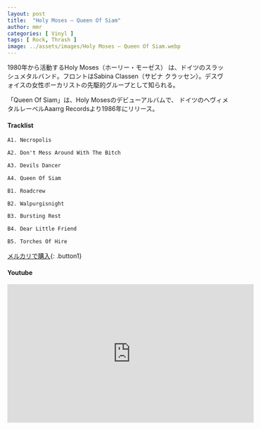 ```yaml
---
layout: post
title:  "Holy Moses – Queen Of Siam"
author: mmr
categories: [ Vinyl ]
tags: [ Rock, Thrash ]
image: ../assets/images/Holy Moses – Queen Of Siam.webp
---
```


1980年から活動するHoly Moses（ホーリー・モーゼス） は、ドイツのスラッシュメタルバンド。フロントはSabina Classen（サビナ クラッセン）。デスヴォイスの女性ボーカリストの先駆的グループとして知られる。

「Queen Of Siam」は、Holy Mosesのデビューアルバムで、 ドイツのヘヴィメタルレーベルAaarrg Recordsより1986年にリリース。

#### Tracklist
```md
A1. Necropolis

A2. Don't Mess Around With The Bitch

A3. Devils Dancer

A4. Queen Of Siam

B1. Roadcrew

B2. Walpurgisnight

B3. Bursting Rest

B4. Dear Little Friend

B5. Torches Of Hire
```

[メルカリで購入](https://jp.mercari.com/item/m85692189468?afid=6142608987){: .button1}

#### Youtube
<iframe width="560" height="315" src="https://www.youtube.com/embed/JZR6lrA1LfA?si=bVMg3hxl6DKM4Bry" title="YouTube video player" frameborder="0" allow="accelerometer; autoplay; clipboard-write; encrypted-media; gyroscope; picture-in-picture; web-share" referrerpolicy="strict-origin-when-cross-origin" allowfullscreen></iframe>